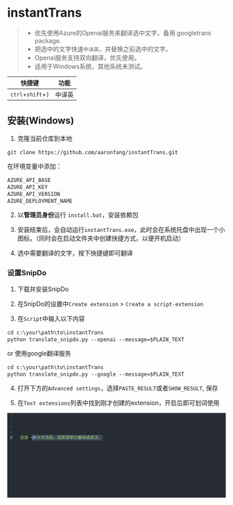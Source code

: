 # instantTrans
> - 优先使用Azure的Openai服务来翻译选中文字，备用 googletrans package.   
> - 把选中的文字快速`中译英`，并替换之前选中的文字。  
> - Openai服务支持双向翻译，优先使用。  
> - 适用于Windows系统，其他系统未测试。  

| 快捷键       | 功能   |
|-------------|--------|
| `ctrl`+`shift`+`]` | 中译英 |

## 安装(Windows)
1. 克隆当前仓库到本地  
```shell
git clone https://github.com/aaronfang/instantTrans.git
```  

在环境变量中添加：
```shell
AZURE_API_BASE
AZURE_API_KEY
AZURE_API_VERSION
AZURE_DEPLOYMENT_NAME
```

2. 以**管理员身份**运行 `install.bat`，安装依赖包

3. 安装结束后，会自动运行`instantTrans.exe`，此时会在系统托盘中出现一个小图标。（同时会在启动文件夹中创建快捷方式，以便开机启动） 

4. 选中需要翻译的文字，按下快捷键即可翻译  

### 设置SnipDo
1. 下载并安装SnipDo  

2. 在SnipDo的设置中`Create extension` > `Create a script-extension`

3. 在`Script`中输入以下内容
```shell
cd c:\your\path\to\instantTrans
python translate_snipdo.py --openai --message=$PLAIN_TEXT
```
or 使用google翻译服务
```shell
cd c:\your\path\to\instantTrans
python translate_snipdo.py --google --message=$PLAIN_TEXT
```
4. 打开下方的`Advanced settings`，选择`PASTE_RESULT`或者`SHOW_RESULT`, 保存

5. 在`Text extensions`列表中找到刚才创建的extension，开启后即可划词使用

![Image](https://github.com/aaronfang/instantTrans/blob/main/demo_snipdo.gif)

